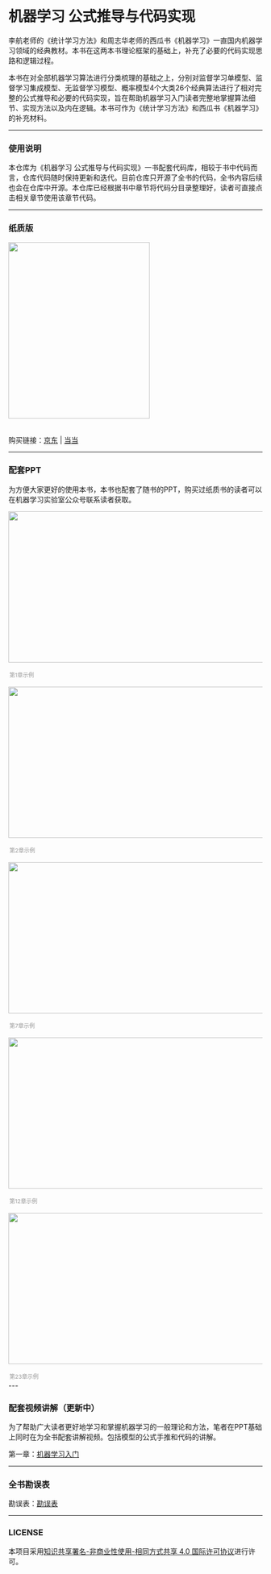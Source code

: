 # 机器学习 公式推导与代码实现
李航老师的《统计学习方法》和周志华老师的西瓜书《机器学习》一直国内机器学习领域的经典教材。本书在这两本书理论框架的基础上，补充了必要的代码实现思路和逻辑过程。

本书在对全部机器学习算法进行分类梳理的基础之上，分别对监督学习单模型、监督学习集成模型、无监督学习模型、概率模型4个大类26个经典算法进行了相对完整的公式推导和必要的代码实现，旨在帮助机器学习入门读者完整地掌握算法细节、实现方法以及内在逻辑。本书可作为《统计学习方法》和西瓜书《机器学习》的补充材料。

---
### 使用说明
本仓库为《机器学习 公式推导与代码实现》一书配套代码库，相较于书中代码而言，仓库代码随时保持更新和迭代。目前仓库只开源了全书的代码，全书内容后续也会在仓库中开源。本仓库已经根据书中章节将代码分目录整理好，读者可直接点击相关章节使用该章节代码。

---
### 纸质版
<img 
src="https://github.com/luwill/louwill-python-learning/raw/master/cover.jpg"
width = "280" height = "350">
<br>
<div style="color: #999;
font-size:11px;
padding: 2px;"></div>

购买链接：[京东](https://item.jd.com/13581834.html) | [当当](http://product.dangdang.com/29354670.html)

---
### 配套PPT
为方便大家更好的使用本书，本书也配套了随书的PPT，购买过纸质书的读者可以在机器学习实验室公众号联系读者获取。

<img 
src="https://github.com/luwill/Machine_Learning_Code_Implementation/blob/master/pic/ppt_1.png"
width = "534" height = "300">
<br>
<div style="color: #999;
font-size:11px;
padding: 2px;">第1章示例</div>

<img 
src="https://github.com/luwill/Machine_Learning_Code_Implementation/blob/master/pic/ppt_2.png"
width = "534" height = "300">
<br>
<div style="color: #999;
font-size:11px;
padding: 2px;">第2章示例</div>


<img 
src="https://github.com/luwill/Machine_Learning_Code_Implementation/blob/master/pic/ppt_3.png"
width = "534" height = "300">
<br>
<div style="color: #999;
font-size:11px;
padding: 2px;">第7章示例</div>

<img 
src="https://github.com/luwill/Machine_Learning_Code_Implementation/blob/master/pic/ppt_4.png"
width = "534" height = "300">
<br>
<div style="color: #999;
font-size:11px;
padding: 2px;">第12章示例</div>


<img 
src="https://github.com/luwill/Machine_Learning_Code_Implementation/blob/master/pic/ppt_5.png"
width = "534" height = "300">
<br>
<div style="color: #999;
font-size:11px;
padding: 2px;">第23章示例</div>
---


### 配套视频讲解（更新中）
为了帮助广大读者更好地学习和掌握机器学习的一般理论和方法，笔者在PPT基础上同时在为全书配套讲解视频。包括模型的公式手推和代码的讲解。

第一章：[机器学习入门](https://www.bilibili.com/video/BV1jR4y1A7aH#reply112207884144)

---
### 全书勘误表
勘误表：[勘误表](https://github.com/luwill/Machine_Learning_Code_Implementation/blob/master/Errata/Errata.md)

---
### LICENSE
本项目采用[知识共享署名-非商业性使用-相同方式共享 4.0 国际许可协议](https://creativecommons.org/licenses/by-nc-sa/4.0/)进行许可。
